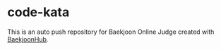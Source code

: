 # code-kata
This is an auto push repository for Baekjoon Online Judge created with [BaekjoonHub](https://github.com/BaekjoonHub/BaekjoonHub).
